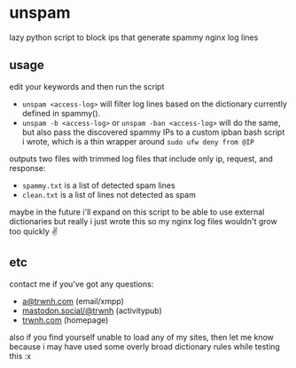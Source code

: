 # unspam
lazy python script to block ips that generate spammy nginx log lines

## usage
edit your keywords and then run the script

- `unspam <access-log>` will filter log lines based on the dictionary currently defined in spammy().
- `unspam -b <access-log>` or `unspam -ban <access-log>` will do the same, but also pass the discovered spammy IPs to a custom ipban bash script i wrote, which is a thin wrapper around `sudo ufw deny from @IP`

outputs two files with trimmed log files that include only ip, request, and response:
- `spammy.txt` is a list of detected spam lines
- `clean.txt` is a list of lines not detected as spam

maybe in the future i'll expand on this script to be able to use external dictionaries but really i just wrote this so my nginx log files wouldn't grow too quickly ✌️

## etc
contact me if you've got any questions:
- a@trwnh.com (email/xmpp)
- [mastodon.social/@trwnh](https://mastodon.social/@trwnh) (activitypub)
- [trwnh.com](https://trwnh.com) (homepage)

also if you find yourself unable to load any of my sites, then let me know because i may have used some overly broad dictionary rules while testing this :x
